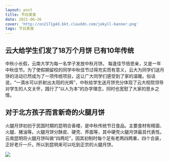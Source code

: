 ```yaml
---
layout: post
title: 节日美食
date: 2021-06-26
cover: 'http://on2171g4d.bkt.clouddn.com/jekyll-banner.png'
tags: 节日美食 
---
```


## 云大给学生们发了18万个月饼 已有10年传统

中秋小长假，云南大学为每一名学子发放中秋月饼。
每逢佳节倍思亲，又是一年中秋佳节。为了使假期留校的同学中秋佳节过得充实而有意义，云大为同学们送月饼的活动已然成为了一项传统项目，这让广大同学们感受到了家的温暖。俗话说，“一滴水可以折射出太阳的光辉”，中秋给学生送月饼充分体现了云大校院领导对学生的人文关怀，践行了“以人为本”的办学理念，同时也宽慰了大家的思乡之情。

## 对于北方孩子而言新奇的火腿月饼

火腿月饼初创于民国时期的昆明合香楼，是中秋传统节日食品。主要食材有精面、火腿、猪油等。火腿月饼分酥皮、硬壳、荞面等，其中硬壳火腿月饼最具代表性。云南昆明将火腿月饼叫做“四两坨”，因其初制时每个足有老两四两重，四个合装，正好老斤一斤。所以到昆明来可以吃到正宗的火腿月饼。

<a href="https://sm.ms/image/kYeR3a89GpNZu2D" target="_blank"><img src="https://i.loli.net/2021/06/27/kYeR3a89GpNZu2D.jpg" ></a>